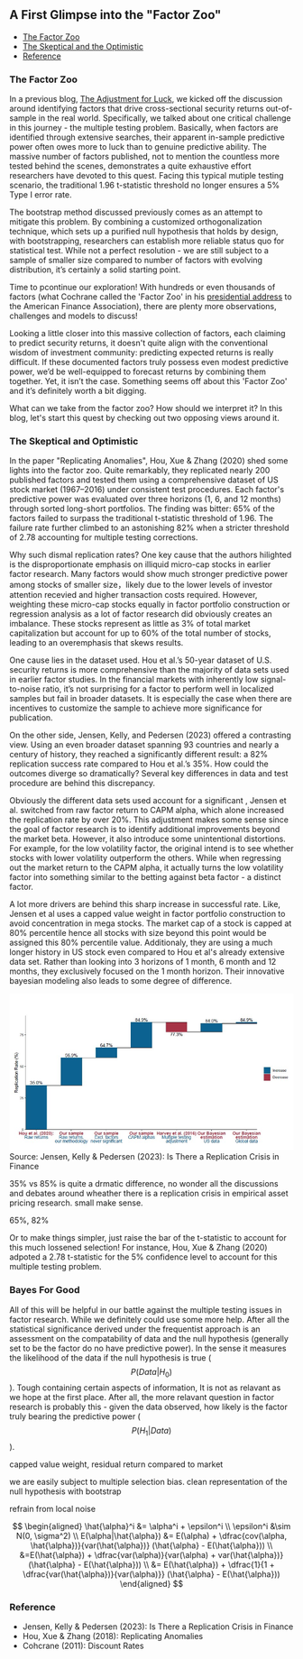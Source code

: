 #

## A First Glimpse into the "Factor Zoo"

- [The Factor Zoo](#crisis)
- [The Skeptical and the Optimistic](#two)
- [Reference](#ref)

### The Factor Zoo <a name="crisis"></a>


In a previous blog, [The Adjustment for Luck](https://skybluerw.github.io/2024/06/26/luck-factor-zoo.html), we kicked off the discussion around identifying factors that drive cross-sectional security returns out-of-sample in the real world. Specifically, we talked about one critical challenge in this journey - the multiple testing problem. Basically, when factors are identified through extensive searches, their apparent in-sample predictive power often owes more to luck than to genuine predictive ability. The massive number of factors published, not to mention the countless more tested behind the scenes, demonstrates a quite exhaustive effort researchers have devoted to this quest. Facing this typical mutiple testing scenario, the traditional 1.96 t-statistic threshold no longer ensures a 5% Type I error rate. 

The bootstrap method discussed previously comes as an attempt to mitigate this problem. By combining a customized orthogonalization technique, which sets up a purified null hypothesis that holds by design, with bootstrapping, researchers can establish more reliable status quo for statistical test. While not a perfect resolution - we are still subject to a sample of smaller size compared to number of factors with evolving distribution, it’s certainly a solid starting point.

Time to pcontinue our exploration! With hundreds or even thousands of factors (what Cochrane called the 'Factor Zoo' in his [presidential address](https://www.nber.org/papers/w16972) to the American Finance Association), there are plenty more observations, challenges and models to discuss! 

Looking a little closer into this massive collection of factors, each claiming to predict security returns, it doesn't quite align with the conventional wisdom of investment community: predicting expected returns is really difficult. If these documented factors truly possess even modest predictive power, we’d be well-equipped to forecast returns by combining them together. Yet, it isn’t the case. Something seems off about this 'Factor Zoo' and it’s definitely worth a bit digging. 

What can we take from the factor zoo? How should we interpret it? In this blog, let's start this quest by checking out two opposing views around it. 

### The Skeptical and Optimistic <a name="two"></a>

In the paper "Replicating Anomalies", Hou, Xue & Zhang (2020) shed some lights into the factor zoo. Quite remarkably, they replicated nearly 200 published factors and tested them using a comprehensive dataset of US stock market (1967–2016) under consistent test procedures. Each factor's predictive power was evaluated over three horizons (1, 6, and 12 months) through sorted long-short portfolios. The finding was bitter: 65% of the factors failed to surpass the traditional t-statistic threshold of 1.96. The failure rate further climbed to an astonishing 82% when a stricter threshold of 2.78 accounting for multiple testing corrections.

Why such dismal replication rates? One key cause that the authors hilighted is the disproportionate emphasis on illiquid micro-cap stocks in earlier factor research. Many factors would show much stronger predictive power among stocks of smaller size，likely due to the lower levels of investor attention recevied and higher transaction costs required. However, weighting these micro-cap stocks equally in factor portfolio construction or regression analysis as a lot of factor research did obviously creates an imbalance. These stocks represent as little as 3% of total market capitalization but account for up to 60% of the total number of stocks, leading to an overemphasis that skews results.

One cause lies in the dataset used. Hou et al.’s 50-year dataset of U.S. security returns is more comprehensive than the majority of data sets used in earlier factor studies. In the financial markets with inherently low signal-to-noise ratio, it’s not surprising for a factor to perform well in localized samples but fail in broader datasets. It is especially the case when there are incentives to customize the sample to achieve more significance for publication. 

On the other side, Jensen, Kelly, and Pedersen (2023) offered a contrasting view. Using an even broader dataset spanning 93 countries and nearly a century of history, they reached a significantly different result: a 82% replication success rate compared to Hou et al.’s 35%. How could the outcomes diverge so dramatically? Several key differences in data and test procedure are behind this discrepancy. 

Obviously the different data sets used account for a significant , Jensen et al. switched from raw factor return to CAPM alpha, which alone increased the replication rate by over 20%. This adjustment makes some sense since the goal of factor research is to identify additional improvements beyond the market beta. However, it also introduce some unintentional distortions. For example, for the low volatility factor, the original intend is to see whether stocks with lower volatility outperform the others. While when regressing out the market return to the CAPM alpha, it actually turns the low volatility factor into something similar to the betting against beta factor - a distinct factor. 

A lot more drivers are behind this sharp increase in successful rate. Like, Jensen et al uses a capped value weight in factor portfolio construction to avoid concentration in mega stocks. The market cap of a stock is capped at 80% percentile hence all stocks with size beyond this point would be assigned this 80% percentile value. Additionaly, they are using a much longer history in US stock even compared to Hou et al's already extensive data set. Rather than looking into 3 horizons of 1 month, 6 month and 12 months, they exclusively focused on the 1 month horizon. Their innovative bayesian modeling also leads to some degree of difference.

![GDP](https://raw.githubusercontent.com/SkyBlueRW/SkyBlueRW.github.io/main/_posts/asset/replication.jpg)
Source: Jensen, Kelly & Pedersen (2023): Is There a Replication Crisis in Finance


35% vs 85% is quite a drmatic difference, no wonder all the discussions and debates around wheather there is a replication crisis in empirical asset pricing research. small make sense. 






65%, 82%



Or to make things simpler, just raise the bar of the t-statistic to account for this much lossened selection! For instance, Hou, Xue & Zhang (2020) adpoted a 2.78 t-statistic for the 5% confidence level to account for this multiple testing problem. 




### Bayes For Good <a name="bay"></a>

All of this will be helpful in our battle against the multiple testing issues in factor research. While we definitely could use some more help. After all the statistical significance derived under the frequentist approach is an assessment on the compatability of data and the null hypothesis (generally set to be the factor do no have predictive power). In the sense it measures the likelihood of the data if the null hypothesis is true ($$P(Data|H_0)$$). Tough containing certain aspects of information, It is not as relavant as we hope at the first place. After all, the more relavant question in factor research is probably this - given the data observed, how likely is the factor truly bearing the predictive power ($$P(H_1|Data)$$).



capped value weight, residual return compared to market


we are easily subject to multiple selection bias. clean representation of the null hypothesis with bootstrap

refrain from local noise

$$
\begin{aligned}
\hat{\alpha}^i &= \alpha^i + \epsilon^i \\
\epsilon^i &\sim N(0, \sigma^2) \\
E(\alpha|\hat{\alpha}) &= E(\alpha) + \dfrac{cov(\alpha, \hat{\alpha})}{var(\hat{\alpha})} (\hat{\alpha} - E(\hat{\alpha})) \\
&=E(\hat{\alpha}) + \dfrac{var(\alpha)}{var(\alpha) + var(\hat{\alpha})} (\hat{\alpha} - E(\hat{\alpha})) \\
&= E(\hat{\alpha}) + \dfrac{1}{1 + \dfrac{var(\hat{\alpha})}{var(\alpha)}} (\hat{\alpha} - E(\hat{\alpha}))
\end{aligned}
$$

### Reference <a name="ref"></a>
- Jensen, Kelly & Pedersen (2023): Is There a Replication Crisis in Finance
- Hou, Xue & Zhang (2018): Replicating Anomalies
- Cohcrane (2011): Discount Rates
